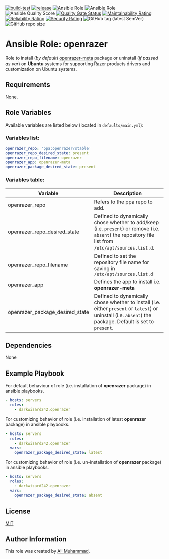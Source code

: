 [![build-test](https://github.com/darkwizard242/ansible-role-openrazer/workflows/build-and-test/badge.svg?branch=master)](https://github.com/darkwizard242/ansible-role-openrazer/actions?query=workflow%3Abuild-and-test) [![release](https://github.com/darkwizard242/ansible-role-openrazer/workflows/release/badge.svg)](https://github.com/darkwizard242/ansible-role-openrazer/actions?query=workflow%3Arelease) ![Ansible Role](https://img.shields.io/ansible/role/43078?color=dark%20green%20) ![Ansible Role](https://img.shields.io/ansible/role/d/43078?label=role%20downloads) ![Ansible Quality Score](https://img.shields.io/ansible/quality/43078?label=ansible%20quality%20score) [![Quality Gate Status](https://sonarcloud.io/api/project_badges/measure?project=ansible-role-openrazer&metric=alert_status)](https://sonarcloud.io/dashboard?id=ansible-role-openrazer) [![Maintainability Rating](https://sonarcloud.io/api/project_badges/measure?project=ansible-role-openrazer&metric=sqale_rating)](https://sonarcloud.io/dashboard?id=ansible-role-openrazer) [![Reliability Rating](https://sonarcloud.io/api/project_badges/measure?project=ansible-role-openrazer&metric=reliability_rating)](https://sonarcloud.io/dashboard?id=ansible-role-openrazer) [![Security Rating](https://sonarcloud.io/api/project_badges/measure?project=ansible-role-openrazer&metric=security_rating)](https://sonarcloud.io/dashboard?id=ansible-role-openrazer) ![GitHub tag (latest SemVer)](https://img.shields.io/github/tag/darkwizard242/ansible-role-openrazer?label=release) ![GitHub repo size](https://img.shields.io/github/repo-size/darkwizard242/ansible-role-openrazer?color=orange&style=flat-square)

# Ansible Role: openrazer

Role to install (_by default_) [openrazer-meta](https://openrazer.github.io/) package or uninstall (_if passed as var_) on **Ubuntu** systems for supporting Razer products drivers and customization on Ubuntu systems.

## Requirements

None.

## Role Variables

Available variables are listed below (located in `defaults/main.yml`):

### Variables list:

```yaml
openrazer_repo: 'ppa:openrazer/stable'
openrazer_repo_desired_state: present
openrazer_repo_filename: openrazer
openrazer_app: openrazer-meta
openrazer_package_desired_state: present
```

### Variables table:

Variable                        | Description
------------------------------- | ----------------------------------------------------------------------------------------------------------------------------------------------------------
openrazer_repo                  | Refers to the ppa repo to add.
openrazer_repo_desired_state    | Defined to dynamically chose whether to add/keep (i.e. `present`) or remove (i.e. `absent`) the repository file list from `/etc/apt/sources.list.d`.
openrazer_repo_filename         | Defined to set the repository file name for saving in `/etc/apt/sources.list.d`
openrazer_app                   | Defines the app to install i.e. **openrazer-meta**
openrazer_package_desired_state | Defined to dynamically chose whether to install (i.e. either `present` or `latest`) or uninstall (i.e. `absent`) the package. Default is set to `present`.

## Dependencies

None

## Example Playbook

For default behaviour of role (i.e. installation of **openrazer** package) in ansible playbooks.

```yaml
- hosts: servers
  roles:
    - darkwizard242.openrazer
```

For customizing behavior of role (i.e. installation of latest **openrazer** package) in ansible playbooks.

```yaml
- hosts: servers
  roles:
    - darkwizard242.openrazer
  vars:
    openrazer_package_desired_state: latest
```

For customizing behavior of role (i.e. un-installation of **openrazer** package) in ansible playbooks.

```yaml
- hosts: servers
  roles:
    - darkwizard242.openrazer
  vars:
    openrazer_package_desired_state: absent
```

## License

[MIT](https://github.com/darkwizard242/ansible-role-openrazer/blob/master/LICENSE)

## Author Information

This role was created by [Ali Muhammad](https://www.alimuhammad.dev/).
